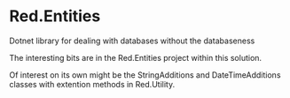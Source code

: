 # Red.Entities
Dotnet library for dealing with databases without the databaseness

The interesting bits are in the Red.Entities project within this solution.

Of interest on its own might be the StringAdditions and DateTimeAdditions classes with extention methods in Red.Utility.

